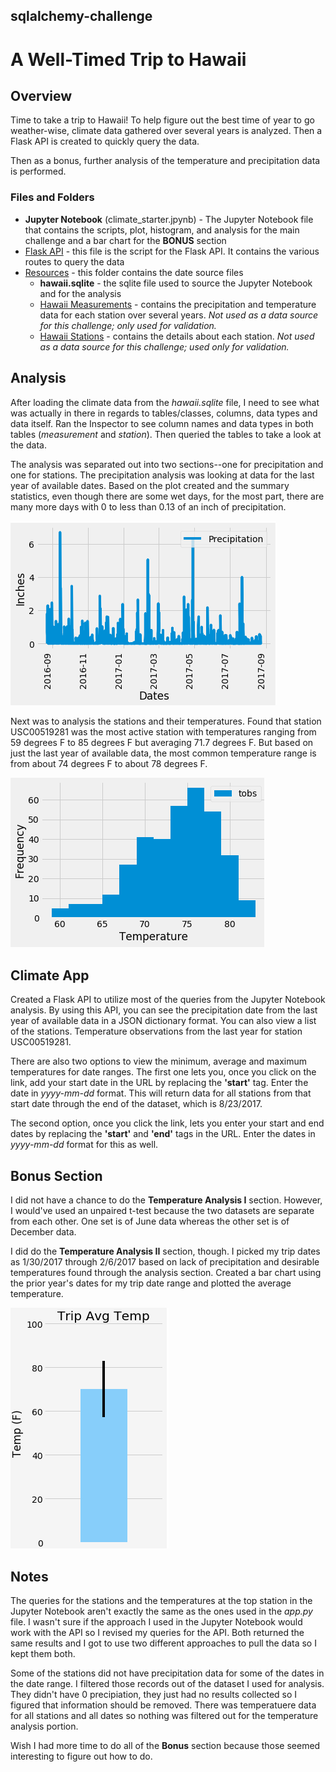## sqlalchemy-challenge
# A Well-Timed Trip to Hawaii

## Overview

Time to take a trip to Hawaii! To help figure out the best time of year to go weather-wise, climate data gathered over several years is analyzed. Then a Flask API is created to quickly query the data.

Then as a bonus, further analysis of the temperature and precipitation data is performed.

### Files and Folders

* **Jupyter Notebook** (climate_starter.jpynb) - The Jupyter Notebook file that contains the scripts, plot, histogram, and analysis for the main challenge and a bar chart for the **BONUS** section
* [Flask API](app.py) - this file is the script for the Flask API. It contains the various routes to query the data
* [Resources](Resources/) - this folder contains the date source files
    * **hawaii.sqlite** - the sqlite file used to source the Jupyter Notebook and for the analysis
    * [Hawaii Measurements](Resources/hawaii_measurements.csv) - contains the precipitation and temperature data for each station over several years. *Not used as a data source for this challenge; only used for validation.*
    * [Hawaii Stations](Resources/hawaii_stations.csv) - contains the details about each station. *Not used as a data source for this challenge; used only for validation.*

## Analysis

After loading the climate data from the *hawaii.sqlite* file, I need to see what was actually in there in regards to tables/classes, columns, data types and data itself. Ran the Inspector to see column names and data types in both tables (*measurement* and *station*). Then queried the tables to take a look at the data. 

The analysis was separated out into two sections--one for precipitation and one for stations. The precipitation analysis was looking at data for the last year of available dates. Based on the plot created and the summary statistics, even though there are some wet days, for the most part, there are many more days with 0 to less than 0.13 of an inch of precipitation.

![precipitation_plot.png](images/precipitation_plot.PNG)

Next was to analysis the stations and their temperatures. Found that station USC00519281 was the most active station with temperatures ranging from 59 degrees F to 85 degrees F but averaging 71.7 degrees F. But based on just the last year of available data, the most common temperature range is from about 74 degrees F to about 78 degrees F.

![temperature.png](images/temperature.PNG)

## Climate App

Created a Flask API to utilize most of the queries from the Jupyter Notebook analysis. By using this API, you can see the precipitation date from the last year of available data in a JSON dictionary format. You can also view a list of the stations. Temperature observations from the last year for station USC00519281.

There are also two options to view the minimum, average and maximum temperatures for date ranges. The first one lets you, once you click on the link, add your start date in the URL by replacing the **'start'** tag. Enter the date in *yyyy-mm-dd* format. This will return data for all stations from that start date through the end of the dataset, which is 8/23/2017.

The second option, once you click the link, lets you enter your start and end dates by replacing the **'start'** and **'end'** tags in the URL. Enter the dates in *yyyy-mm-dd* format for this as well.

## Bonus Section

I did not have a chance to do the **Temperature Analysis I** section. However, I would've used an unpaired t-test because the two datasets are separate from each other. One set is of June data whereas the other set is of December data.

I did do the **Temperature Analysis II** section, though. I picked my trip dates as 1/30/2017 through 2/6/2017 based on lack of precipitation and desirable temperatures found through the analysis section. Created a bar chart using the prior year's dates for my trip date range and plotted the average temperature.

![trip_avg_temp.png](images/trip_avg_temp.PNG)

## Notes

The queries for the stations and the temperatures at the top station in the Jupyter Notebook aren't exactly the same as the ones used in the *app.py* file. I wasn't sure if the approach I used in the Jupyter Notebook would work with the API so I revised my queries for the API. Both returned the same results and I got to use two different approaches to pull the data so I kept them both.

Some of the stations did not have precipitation data for some of the dates in the date range. I filtered those records out of the dataset I used for analysis. They didn't have 0 precipiation, they just had no results collected so I figured that information should be removed. There was temperatuere data for all stations and all dates so nothing was filtered out for the temperature analysis portion.

Wish I had more time to do all of the **Bonus** section because those seemed interesting to figure out how to do.